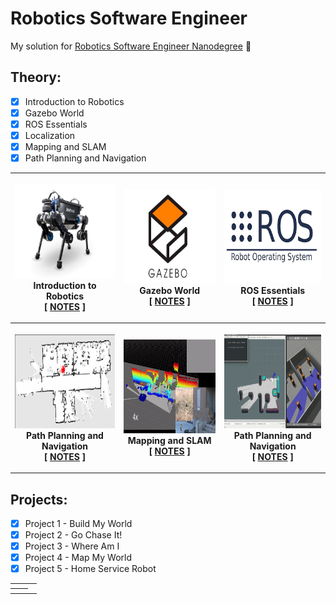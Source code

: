 # Robotics Software Engineer
My solution for <a href="https://www.udacity.com/course/robotics-software-engineer--nd209">Robotics Software Engineer Nanodegree</a> 🤖

## Theory:

- [x] Introduction to Robotics
- [x] Gazebo World
- [x] ROS Essentials
- [x] Localization
- [x] Mapping and SLAM
- [x] Path Planning and Navigation

<table style="width:100%">
<tr>
<th>
  <p>
  <a href="./img/anymal.PNG">
  <img src="./img/anymal.PNG" alt="anybotics_anymal" width="250" height="150"></a>
  <br /> Introduction to Robotics
  <br /> [ <a href="#">NOTES</a> ]
  </p>
</th>
<th>
  <p>
  <a href="./img/gazebo.jpg">
  <img src="./img/gazebo.jpg" alt="gazebo" width="250" height="150"></a>
  <br /> Gazebo World
  <br /> [ <a href="#">NOTES</a> ]
  </p>
</th>
<th>
  <p>
  <a href="./img/ros.png">
  <img src="./img/ros.png" alt="ros" width="250" height="150"></a>
  <br /> ROS Essentials
  <br /> [ <a href="#">NOTES</a> ]
  </p>
</th>
</tr>
<tr>
<th>
<p>
<a href="./img/localization.gif">
<img src="./img/localization.gif" alt="localization" width="250" height="150"></a>
<br /> Path Planning and Navigation
<br /> [ <a href="#">NOTES</a> ]
</p>
</th>
<th>
  <p>
  <a href="./img/slam.gif">
  <img src="./img/slam.gif" alt="SLAM" width="250" height="150"></a>
  <br /> Mapping and SLAM
  <br /> [ <a href="#">NOTES</a> ]
  </p>
</th>
<th>
  <p>
  <a href="./img/pathplanning.gif">
  <img src="./img/pathplanning.gif" alt="path_planning" width="250" height="150"></a>
  <br /> Path Planning and Navigation
  <br /> [ <a href="#">NOTES</a> ]
  </p>
</th>
</tr>
</table>

## Projects:

- [x] Project 1 - Build My World
- [x] Project 2 - Go Chase It!
- [x] Project 3 - Where Am I
- [x] Project 4 - Map My World
- [x] Project 5 - Home Service Robot

<table style="width:100%">
<tr>
<th></th>
<th></th>
<th></th>
</tr>
<tr>
<th></th>
<th></th>
</tr>
</table>
